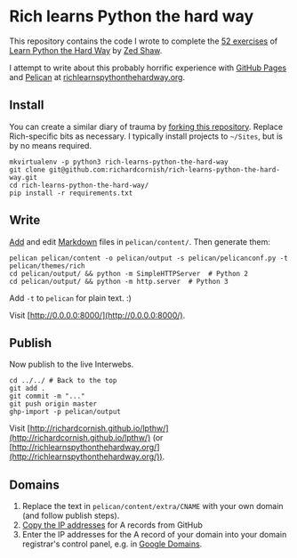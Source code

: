 # Rich learns Python the hard way

This repository contains the code I wrote to complete the [52 exercises](http://learnpythonthehardway.org/book/) of [Learn Python the Hard Way](http://learnpythonthehardway.org/) by [Zed Shaw](http://zedshaw.com/about/).

I attempt to write about this probably horrific experience with [GitHub Pages](https://pages.github.com/) and [Pelican](http://blog.getpelican.com/) at [richlearnspythonthehardway.org](http://richlearnspythonthehardway.org/).

## Install

You can create a similar diary of trauma by [forking this repository](https://help.github.com/articles/fork-a-repo/). Replace Rich-specific bits as necessary. I typically install projects to `~/Sites`, but is by no means required.

```
mkvirtualenv -p python3 rich-learns-python-the-hard-way
git clone git@github.com:richardcornish/rich-learns-python-the-hard-way.git
cd rich-learns-python-the-hard-way/
pip install -r requirements.txt
```

## Write

[Add](http://docs.getpelican.com/en/latest/content.html) and edit [Markdown](https://help.github.com/articles/markdown-basics/) files in `pelican/content/`. Then generate them:

```
pelican pelican/content -o pelican/output -s pelican/pelicanconf.py -t pelican/themes/rich
cd pelican/output/ && python -m SimpleHTTPServer  # Python 2
cd pelican/output/ && python -m http.server  # Python 3
```

Add `-t` to `pelican` for plain text. :)

Visit [http://0.0.0.0:8000/](http://0.0.0.0:8000/).

## Publish

Now publish to the live Interwebs.

```
cd ../../ # Back to the top
git add .
git commit -m "..."
git push origin master
ghp-import -p pelican/output
```

Visit [http://richardcornish.github.io/lpthw/](http://richardcornish.github.io/lpthw/) (or [http://richlearnspythonthehardway.org/](http://richlearnspythonthehardway.org/)).

## Domains

1. Replace the text in `pelican/content/extra/CNAME` with your own domain (and follow publish steps).
2. [Copy the IP addresses](https://help.github.com/articles/tips-for-configuring-an-a-record-with-your-dns-provider/) for A records from GitHub
3. Enter the IP addresses for the A record of your domain into your domain registrar's control panel, e.g. in [Google Domains](https://support.google.com/domains/answer/3290350?authuser=1&hl=en).

